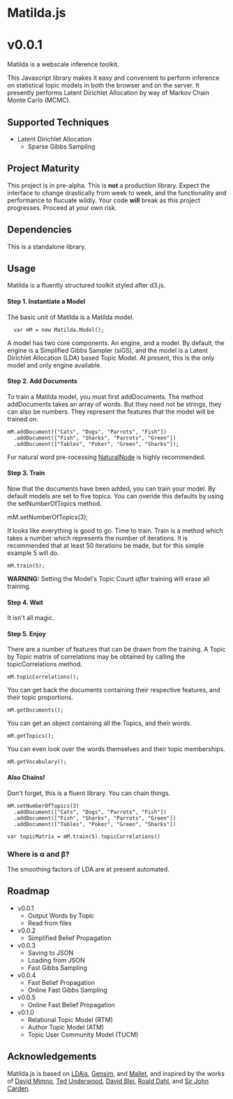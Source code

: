# Matilda.js
v0.0.1
=======


Matilda is a webscale inference toolkit. 

This Javascript library makes it easy and convenient to perform inference on statistical topic models in both the browser and on the server. 
It presently performs Latent Dirichlet Allocation by way of Markov Chain Monte Carlo (MCMC).

## Supported Techniques
* Latent Dirichlet Allocation
  - Sparse Gibbs Sampling

## Project Maturity
This project is in pre-alpha. 
This is __not__ a production library. 
Expect the interface to change drastically from week to week, and the functionality and performance to flucuate wildly. 
Your code __will__ break as this project progresses. 
Proceed at your own risk.

## Dependencies
This is a standalone library. 

## Usage

Matilda is a fluently structured toolkit styled after d3.js. 

#### Step 1. Instantiate a Model
The basic unit of Matilda is a Matilda model.

      var mM = new Matilda.Model();

A model has two core components. An engine, and a model. 
By default, the engine is a Simplified Gibbs Sampler (siGS), and the model is a Latent Dirichlet Allocation (LDA) based Topic Model. 
At present, this is the only model and only engine available.

#### Step 2. Add Documents

To train a Matilda model, you must first addDocuments. 
The method addDocuments takes an array of words.
But they need not be strings, they can also be numbers.
They represent the features that the model will be trained on.

    mM.addDocument(["Cats", "Dogs", "Parrots", "Fish"]) 
      .addDocument(["Fish", "Sharks", "Parrots", "Green"])
      .addDocument(["Tables", "Poker", "Green", "Sharks"]);

For natural word pre-rocessing [NaturalNode](https://github.com/NaturalNode/natural) is highly recommended.

#### Step 3. Train

Now that the documents have been added, you can train your model.
By default models are set to five topics.
You can overide this defaults by using the setNumberOfTopics method.

   mM.setNumberOfTopics(3);

It looks like everything is good to go. 
Time to train.
Train is a method which takes a number which represents the number of iterations.
It is recommended that at least 50 iterations be made, but for this simple example 5 will do.

    mM.train(5);

__WARNING:__ Setting the Model's Topic Count _after_ training will erase all training.

#### Step 4. Wait

It isn't all magic.

#### Step 5. Enjoy

There are a number of features that can be drawn from the training.
A Topic by Topic matrix of correlations may be obtained by calling the topicCorrelations method. 

    mM.topicCorrelations();

You can get back the documents containing their respective features, and their topic proportions.

    mM.getDocuments();

You can get an object containing all the Topics, and their words.

    mM.getTopics();

You can even look over the words themselves and their topic memberships.

    mM.getVocabulary();

#### Also Chains!
Don't forget, this is a fluent library. You can chain things.

    mM.setNumberOfTopics(3)
      .addDocument(["Cats", "Dogs", "Parrots", "Fish"]) 
      .addDocument(["Fish", "Sharks", "Parrots", "Green"])
      .addDocument(["Tables", "Poker", "Green", "Sharks"])
    
    var topicMatrix = mM.train(5).topicCorrelations()

### Where is α and β?

The smoothing factors of LDA are at present automated.

## Roadmap
* v0.0.1
  - Output Words by Topic
  - Read from files
* v0.0.2
  - Simplified Belief Propagation
* v0.0.3
  - Saving to JSON
  - Loading from JSON
  - Fast Gibbs Sampling
* v0.0.4
  - Fast Belief Propagation
  - Online Fast Gibbs Sampling
* v0.0.5
  - Online Fast Belief Propagation
* v0.1.0
  - Relational Topic Model (RTM)
  - Author Topic Model (ATM)
  - Topic User Community Model (TUCM)

## Acknowledgements
Matilda.js is based on [LDAjs](https://github.com/mimno/jsLDA), [Gensim](http://radimrehurek.com/gensim/), and [Mallet](http://mallet.cs.umass.edu/), and inspired by the works of [David Mimno](http://www.cs.princeton.edu/~mimno/), [Ted Underwood](http://tedunderwood.com/), [David Blei](http://www.cs.princeton.edu/~blei/), [Roald Dahl](http://www.roalddahl.com/), and [Sir John Carden](http://www.tankmuseum.org/ixbin/indexplus?_IXSS_=_IXMENU_%3dVehicles%26ALL%3dmatilda%26_IXACTION_%3dsummary%26%252asform%3d%252fsearch_form%252fbovtm_combined%26_IXSESSION_%3d3N23FDeXD_4%26TYPE%3darticle%26_IXFPFX_%3dtemplates%252fsummary%252f&_IXFIRST_=12&_IXSPFX_=templates/full/tvod/t&_IXMAXHITS_=1&submit-button=summary&_IXSESSION_=3N23FDeXD_4&_IXMENU_=Vehicles).
